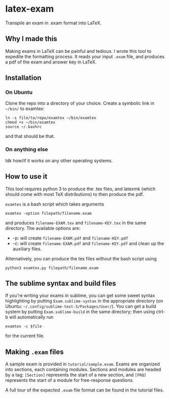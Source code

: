 # latex-exam
Transpile an exam in .exam format into LaTeX.

## Why I made this
Making exams in LaTeX can be painful and tedious. I wrote this tool to expedite the formatting process. It reads your input `.exam` file, and produces a pdf of the exam and answer key in LaTeX.

## Installation
### On Ubuntu
Clone the repo into a directory of your choice. Create a symbolic link in `~/bin/` to examtex:

```
ln -s file/to/repo/examtex ~/bin/examtex
chmod +x ~/bin/examtex
source ~/.bashrc
```

and that should be that.

### On anything else
Idk how/if it works on any other operating systems.

## How to use it
This tool requires python 3 to produce the .tex files, and latexmk (which should come with most TeX distributions) to then produce the pdf.

`examtex` is a bash script which takes arguments

```
examtex -option filepath/filename.exam
```

and produces `filename-EXAM.tex` and `filename-KEY.tex` in the same directory. The available options are:

* -p: will create `filename-EXAM.pdf` and `filename-KEY.pdf`
* -c: will create `filename-EXAM.pdf` and `filename-KEY.pdf` and clean up the auxiliary files.

Alternatively, you can produce the tex files without the bash script using

```
python3 examtex.py filepath/filename.exam
```

## The sublime syntax and build files
If you're writing your exams in sublime, you can get some sweet syntax highlighting by putting `Exam.sublime-syntax` in the appropriate directory (on Ubuntu: `~/.config/sublime-text-3/Packages/User/`). You can get a build system by putting `Exam.sublime-build` in the same directory; then using ctrl-b will automatically run

```
examtex -c $file
```
for the current file.

## Making `.exam` files
A sample exam is provided in `tutorial/sample.exam`.  Exams are organized into sections, each containing modules. Sections and modules are headed by a tag: `[Section]` represents the start of a new section, and `[FRQ]` represents the start of a module for free-response questions.

A full tour of the expected `.exam` file format can be found in the tutorial files.

